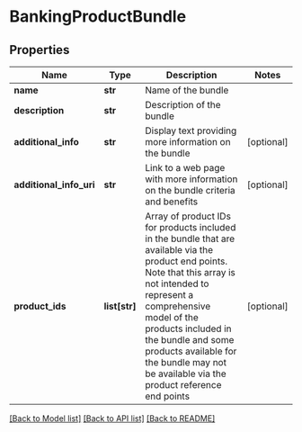 # BankingProductBundle

## Properties
Name | Type | Description | Notes
------------ | ------------- | ------------- | -------------
**name** | **str** | Name of the bundle | 
**description** | **str** | Description of the bundle | 
**additional_info** | **str** | Display text providing more information on the bundle | [optional] 
**additional_info_uri** | **str** | Link to a web page with more information on the bundle criteria and benefits | [optional] 
**product_ids** | **list[str]** | Array of product IDs for products included in the bundle that are available via the product end points.  Note that this array is not intended to represent a comprehensive model of the products included in the bundle and some products available for the bundle may not be available via the product reference end points | [optional] 

[[Back to Model list]](../README.md#documentation-for-models) [[Back to API list]](../README.md#documentation-for-api-endpoints) [[Back to README]](../README.md)


